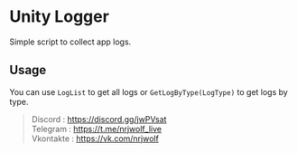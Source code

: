 # Unity Logger

Simple script to collect app logs. 

## Usage 

You can use ```LogList``` to get all logs or ```GetLogByType(LogType)``` to get logs by type.

> Discord : https://discord.gg/jwPVsat    
> Telegram : https://t.me/nrjwolf_live  
> Vkontakte : https://vk.com/nrjwolf   
